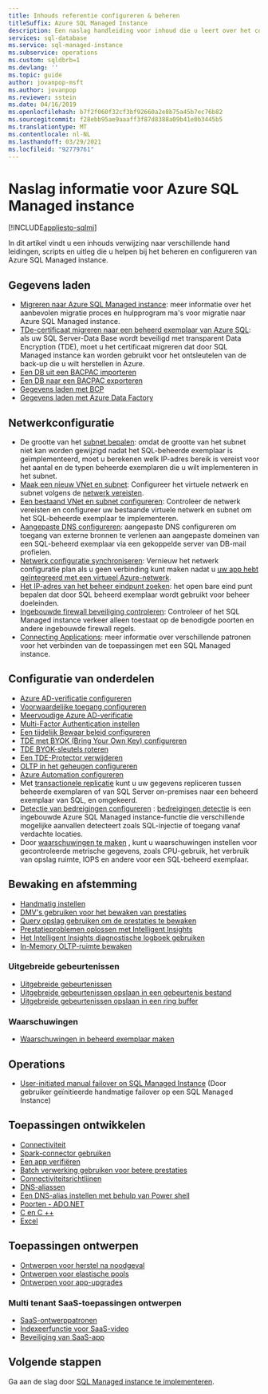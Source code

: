 ```yaml
---
title: Inhouds referentie configureren & beheren
titleSuffix: Azure SQL Managed Instance
description: Een naslag handleiding voor inhoud die u leert over het configureren en beheren van Azure SQL Managed instance.
services: sql-database
ms.service: sql-managed-instance
ms.subservice: operations
ms.custom: sqldbrb=1
ms.devlang: ''
ms.topic: guide
author: jovanpop-msft
ms.author: jovanpop
ms.reviewer: sstein
ms.date: 04/16/2019
ms.openlocfilehash: b7f2f060f32cf3bf92660a2e8b75a45b7ec76b82
ms.sourcegitcommit: f28ebb95ae9aaaff3f87d8388a09b41e0b3445b5
ms.translationtype: MT
ms.contentlocale: nl-NL
ms.lasthandoff: 03/29/2021
ms.locfileid: "92779761"
---
```

# <a name="azure-sql-managed-instance-content-reference"></a>Naslag informatie voor Azure SQL Managed instance
[!INCLUDE[appliesto-sqlmi](../includes/appliesto-sqlmi.md)]

In dit artikel vindt u een inhouds verwijzing naar verschillende hand leidingen, scripts en uitleg die u helpen bij het beheren en configureren van Azure SQL Managed instance.

## <a name="load-data"></a>Gegevens laden

- [Migreren naar Azure SQL Managed instance](migrate-to-instance-from-sql-server.md): meer informatie over het aanbevolen migratie proces en hulpprogram ma's voor migratie naar Azure SQL Managed instance.
- [TDe-certificaat migreren naar een beheerd exemplaar van Azure SQL](tde-certificate-migrate.md): als uw SQL Server-Data Base wordt beveiligd met transparent Data Encryption (TDE), moet u het certificaat migreren dat door SQL Managed instance kan worden gebruikt voor het ontsleutelen van de back-up die u wilt herstellen in Azure.
- [Een DB uit een BACPAC importeren](../database/database-import.md)
- [Een DB naar een BACPAC exporteren](../database/database-export.md)
- [Gegevens laden met BCP](../load-from-csv-with-bcp.md)
- [Gegevens laden met Azure Data Factory](../../data-factory/connector-azure-sql-database.md?toc=/azure/sql-database/toc.json)

## <a name="network-configuration"></a>Netwerkconfiguratie

- De grootte van het [subnet bepalen](vnet-subnet-determine-size.md): omdat de grootte van het subnet niet kan worden gewijzigd nadat het SQL-beheerde exemplaar is geïmplementeerd, moet u berekenen welk IP-adres bereik is vereist voor het aantal en de typen beheerde exemplaren die u wilt implementeren in het subnet. 
- [Maak een nieuw VNet en subnet](virtual-network-subnet-create-arm-template.md): Configureer het virtuele netwerk en subnet volgens de [netwerk vereisten](connectivity-architecture-overview.md#network-requirements). 
- [Een bestaand VNet en subnet configureren](vnet-existing-add-subnet.md): Controleer de netwerk vereisten en configureer uw bestaande virtuele netwerk en subnet om het SQL-beheerde exemplaar te implementeren. 
- [Aangepaste DNS configureren](custom-dns-configure.md): aangepaste DNS configureren om toegang van externe bronnen te verlenen aan aangepaste domeinen van een SQL-beheerd exemplaar via een gekoppelde server van DB-mail profielen. 
- [Netwerk configuratie synchroniseren](azure-app-sync-network-configuration.md): Vernieuw het netwerk configuratie plan als u geen verbinding kunt maken nadat u [uw app hebt geïntegreerd met een virtueel Azure-netwerk](../../app-service/web-sites-integrate-with-vnet.md).
- [Het IP-adres van het beheer eindpunt zoeken](management-endpoint-find-ip-address.md): het open bare eind punt bepalen dat door SQL beheerd exemplaar wordt gebruikt voor beheer doeleinden. 
- [Ingebouwde firewall beveiliging controleren](management-endpoint-verify-built-in-firewall.md): Controleer of het SQL Managed instance verkeer alleen toestaat op de benodigde poorten en andere ingebouwde firewall regels. 
- [Connecting Applications](connect-application-instance.md): meer informatie over verschillende patronen voor het verbinden van de toepassingen met een SQL Managed instance.

## <a name="feature-configuration"></a>Configuratie van onderdelen

- [Azure AD-verificatie configureren](../database/authentication-aad-configure.md)
- [Voorwaardelijke toegang configureren](../database/conditional-access-configure.md)
- [Meervoudige Azure AD-verificatie](../database/authentication-mfa-ssms-overview.md)
- [Multi-Factor Authentication instellen](../database/authentication-mfa-ssms-configure.md)
- [Een tijdelijk Bewaar beleid configureren](../database/temporal-tables-retention-policy.md)
- [TDE met BYOK (Bring Your Own Key) configureren](../database/transparent-data-encryption-byok-configure.md)
- [TDE BYOK-sleutels roteren](../database/transparent-data-encryption-byok-key-rotation.md)
- [Een TDE-Protector verwijderen](../database/transparent-data-encryption-byok-remove-tde-protector.md)
- [OLTP in het geheugen configureren](../in-memory-oltp-configure.md)
- [Azure Automation configureren](../database/automation-manage.md)
- Met [transactionele replicatie](replication-between-two-instances-configure-tutorial.md) kunt u uw gegevens repliceren tussen beheerde exemplaren of van SQL Server on-premises naar een beheerd exemplaar van SQL, en omgekeerd.
- [Detectie van bedreigingen configureren](threat-detection-configure.md) : [bedreigingen detectie](../database/threat-detection-overview.md) is een ingebouwde Azure SQL Managed instance-functie die verschillende mogelijke aanvallen detecteert zoals SQL-injectie of toegang vanaf verdachte locaties. 
- Door [waarschuwingen te maken](alerts-create.md) , kunt u waarschuwingen instellen voor gecontroleerde metrische gegevens, zoals CPU-gebruik, het verbruik van opslag ruimte, IOPS en andere voor een SQL-beheerd exemplaar. 

## <a name="monitoring-and-tuning"></a>Bewaking en afstemming

- [Handmatig instellen](../database/performance-guidance.md)
- [DMV's gebruiken voor het bewaken van prestaties](../database/monitoring-with-dmvs.md)
- [Query opslag gebruiken om de prestaties te bewaken](/sql/relational-databases/performance/best-practice-with-the-query-store#Insight)
- [Prestatieproblemen oplossen met Intelligent Insights](../database/intelligent-insights-troubleshoot-performance.md)
- [Het Intelligent Insights diagnostische logboek gebruiken](../database/intelligent-insights-use-diagnostics-log.md)
- [In-Memory OLTP-ruimte bewaken](../in-memory-oltp-monitor-space.md)

### <a name="extended-events"></a>Uitgebreide gebeurtenissen

- [Uitgebreide gebeurtenissen](../database/xevent-db-diff-from-svr.md)
- [Uitgebreide gebeurtenissen opslaan in een gebeurtenis bestand](../database/xevent-code-event-file.md)
- [Uitgebreide gebeurtenissen opslaan in een ring buffer](../database/xevent-code-ring-buffer.md)

### <a name="alerting"></a>Waarschuwingen

- [Waarschuwingen in beheerd exemplaar maken](alerts-create.md)

## <a name="operations"></a>Operations

- [User-initiated manual failover on SQL Managed Instance](user-initiated-failover.md) (Door gebruiker geïnitieerde handmatige failover op een SQL Managed Instance)

## <a name="develop-applications"></a>Toepassingen ontwikkelen

- [Connectiviteit](../database/connect-query-content-reference-guide.md#libraries)
- [Spark-connector gebruiken](../../cosmos-db/spark-connector.md)
- [Een app verifiëren](../database/application-authentication-get-client-id-keys.md)
- [Batch verwerking gebruiken voor betere prestaties](../performance-improve-use-batching.md)
- [Connectiviteitsrichtlijnen](../database/troubleshoot-common-connectivity-issues.md)
- [DNS-aliassen](../database/dns-alias-overview.md)
- [Een DNS-alias instellen met behulp van Power shell](../database/dns-alias-powershell-create.md)
- [Poorten - ADO.NET](../database/adonet-v12-develop-direct-route-ports.md)
- [C en C ++](../database/develop-cplusplus-simple.md)
- [Excel](../database/connect-excel.md)

## <a name="design-applications"></a>Toepassingen ontwerpen

- [Ontwerpen voor herstel na noodgeval](../database/designing-cloud-solutions-for-disaster-recovery.md)
- [Ontwerpen voor elastische pools](../database/disaster-recovery-strategies-for-applications-with-elastic-pool.md)
- [Ontwerpen voor app-upgrades](../database/manage-application-rolling-upgrade.md)

### <a name="design-multi-tenant-saas-applications"></a>Multi tenant SaaS-toepassingen ontwerpen

- [SaaS-ontwerppatronen](../database/saas-tenancy-app-design-patterns.md)
- [Indexeerfunctie voor SaaS-video](../database/saas-tenancy-video-index-wingtip-brk3120-20171011.md)
- [Beveiliging van SaaS-app](../database/saas-tenancy-elastic-tools-multi-tenant-row-level-security.md)

## <a name="next-steps"></a>Volgende stappen

Ga aan de slag door [SQL Managed instance te implementeren](instance-create-quickstart.md).